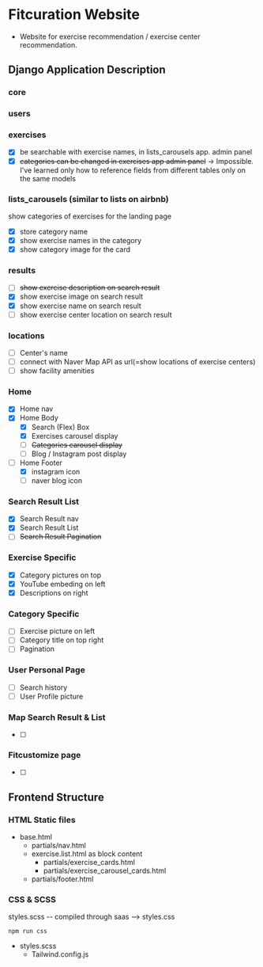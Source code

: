 # Fitcuration Website

- Website for exercise recommendation / exercise center recommendation.



## Django Application Description

### core

### users

### exercises

- [x] be searchable with exercise names, in lists_carousels app. admin panel 
- [x] ~~categories can be changed in exercises app admin panel~~ 
  -> Impossible. I've learned only how to reference fields from different tables only on the same models

### lists_carousels (similar to lists on airbnb)

show categories of exercises for the landing page

- [x] store category name 
- [x] show exercise names in the category
- [x] show category image for the card

### results

- [ ] ~~show exercise description on search result~~
- [x] show exercise image on search result
- [x] show exercise name on search result
- [ ] show exercise center location on search result

### locations

- [ ] Center's name
- [ ] connect with Naver Map API as url(=show locations of exercise centers)
- [ ] show facility amenities

### Home

- [x] Home nav
- [x] Home Body
  - [x] Search (Flex) Box
  - [x] Exercises carousel display
  - [ ] ~~Categories carousel display~~
  - [ ] Blog / Instagram post display
- [ ] Home Footer
  - [x] instagram icon
  - [ ] naver blog icon

### Search Result List

- [x] Search Result nav
- [x] Search Result List
- [ ] ~~Search Result Pagination~~

### Exercise Specific

- [x] Category pictures on top
- [x] YouTube embeding on left
- [x] Descriptions on right

### Category Specific

- [ ] Exercise picture on left
- [ ] Category title on top right
- [ ] Pagination

### User Personal Page

- [ ] Search history
- [ ] User Profile picture

### Map Search Result & List

- [ ] 

### Fitcustomize page

- [ ] 

## Frontend Structure

### HTML Static files

- base.html
  - partials/nav.html
  - exercise.list.html as block content
    - partials/exercise_cards.html
    - partials/exercise_carousel_cards.html
  - partials/footer.html

### CSS & SCSS

styles.scss -- compiled through saas -->  styles.css

```shell
npm run css
```

- styles.scss
  - Tailwind.config.js



